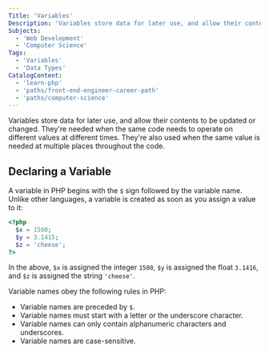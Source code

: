 ```yaml
---
Title: 'Variables'
Description: 'Variables store data for later use, and allow their contents to be updated or changed. Theyre needed when the same code needs to operate on different values at different times. Theyre also used when the same value is needed at multiple places throughout the code. A variable in PHP begins with the $ sign followed by the variable name. Unlike other languages, a variable is created as soon as you assign a value to it: php <?php $x = 1500; $y = 3.1415; $z = cheese;'
Subjects:
  - 'Web Development'
  - 'Computer Science'
Tags:
  - 'Variables'
  - 'Data Types'
CatalogContent:
  - 'learn-php'
  - 'paths/front-end-engineer-career-path'
  - 'paths/computer-science'
---
```


Variables store data for later use, and allow their contents to be updated or changed. They're needed when the same code needs to operate on different values at different times. They're also used when the same value is needed at multiple places throughout the code.

## Declaring a Variable

A variable in PHP begins with the `$` sign followed by the variable name. Unlike other languages, a variable is created as soon as you assign a value to it:

```php
<?php
  $x = 1500;
  $y = 3.1415;
  $z = 'cheese';
?>
```

In the above, `$x` is assigned the integer `1500`, `$y` is assigned the float `3.1416`, and `$z` is assigned the string `'cheese'`.

Variable names obey the following rules in PHP:

- Variable names are preceded by `$`.
- Variable names must start with a letter or the underscore character.
- Variable names can only contain alphanumeric characters and underscores.
- Variable names are case-sensitive.
